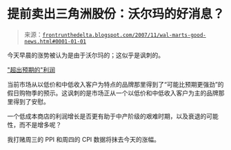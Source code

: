 <!--yml

category: 未分类

date: 2024-05-12 23:41:18

-->

# 提前卖出三角洲股份：沃尔玛的好消息？

> 来源：[`frontrunthedelta.blogspot.com/2007/11/wal-marts-good-news.html#0001-01-01`](https://frontrunthedelta.blogspot.com/2007/11/wal-marts-good-news.html#0001-01-01)

今天早晨的涨势被认为是由于沃尔玛的；这似乎是讽刺的。

["超出预期的"利润](http://biz.yahoo.com/ap/071113/wall_street.html?.v=15)

当前市场从以低价和中低收入客户为特点的品牌那里得到了“可能比预期更强劲”的假日购物季的预示。这讽刺的是市场正从一个以低价和中低收入客户为主的品牌那里得到了安慰。

一个低成本商店的利润增长是否更有助于中产阶级的艰难时期，以及衰退的可能性，而不是增多呢？

我打赌周三的 PPI 和周四的 CPI 数据将抹去今天的涨幅。

